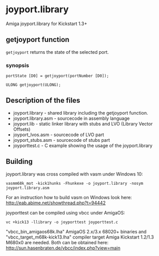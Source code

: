 # joyport.library
Amiga joyport.library for Kickstart 1.3+

## getjoyport function
`getjoyport` returns the state of the selected port.

### synopsis
`portState [D0] = getjoyport(portNumber [D0]);`  

`ULONG getjoyport(ULONG);`

## Description of the files

+ joyport.library - shared library including the getjoyport function.
+ joyport.library.asm - sourcecode in assembly language
+ joyport.lib - static linker library with stubs and LVO (Library Vector Offsets)
+ joyport_lvos.asm - sourcecode of LVO part
+ joyport_stubs.asm - sourcecode of stubs part
+ joyporttest.c - C example showing the usage of the joyport.library

## Building

joyport.library was cross compiled with vasm under Windows 10:
```shell
vasmm68k_mot -kick1hunks -Fhunkexe -o joyport.library -nosym joyport.library.asm
```
For an instruction how to build vasm on Windows look here: http://eab.abime.net/showthread.php?t=94442


joyporttest can be compiled using vbcc under AmigaOS:
```shell
vc +kick13 -llibrary -o joyporttest joyporttest.c
```
"vbcc_bin_amigaos68k.lha" AmigaOS 2.x/3.x 68020+ binaries and "vbcc_target_m68k-kick13.lha" compiler target Amiga Kickstart 1.2/1.3 M680x0 are needed. Both can be obtained here: http://sun.hasenbraten.de/vbcc/index.php?view=main
